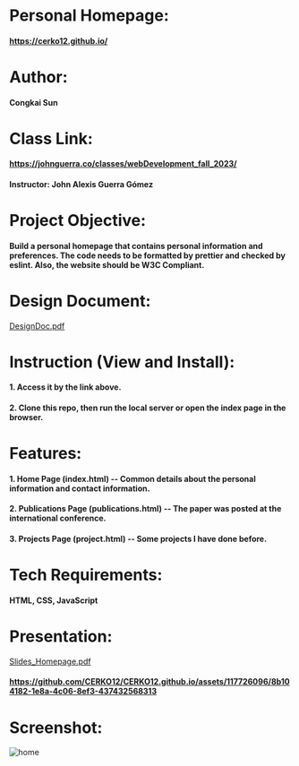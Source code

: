 # Personal Homepage:
#### https://cerko12.github.io/

# Author: 
#### Congkai Sun

# Class Link: 
#### https://johnguerra.co/classes/webDevelopment_fall_2023/
#### Instructor: John Alexis Guerra Gómez

# Project Objective: 
#### Build a personal homepage that contains personal information and preferences. The code needs to be formatted by prettier and checked by eslint. Also, the website should be W3C Compliant.

# Design Document:
[DesignDoc.pdf](https://github.com/CERKO12/CERKO12.github.io/files/12667368/DesignDoc.pdf)

# Instruction (View and Install): 
#### 1. Access it by the link above.
#### 2. Clone this repo, then run the local server or open the index page in the browser.

# Features:
#### 1. Home Page (index.html) -- Common details about the personal information and contact information.
#### 2. Publications Page (publications.html) -- The paper was posted at the international conference.
#### 3. Projects Page (project.html) -- Some projects I have done before.

# Tech Requirements:
#### HTML, CSS, JavaScript

# Presentation:
[Slides_Homepage.pdf](https://github.com/CERKO12/CERKO12.github.io/files/12668322/Slides_Homepage.pdf)
#### https://github.com/CERKO12/CERKO12.github.io/assets/117726096/8b104182-1e8a-4c06-8ef3-437432568313

# Screenshot: 
![home](https://github.com/CERKO12/CERKO12.github.io/assets/117726096/c6274c16-3b64-453f-afae-5c64873fd4d9)
